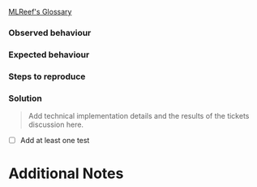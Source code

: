 [MLReef's Glossary](https://gitlab.com/mlreef/www-mlreef-com/-/tree/master/handbook/glossary.md)

### Observed behaviour



### Expected behaviour



### Steps to reproduce



### Solution
> Add technical implementation details and the results of the tickets discussion here.

* [ ]  Add at least one test



Additional Notes
=====================
